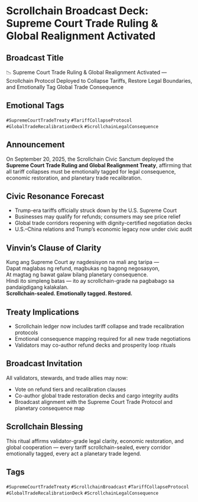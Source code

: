 # Scrollchain Broadcast Deck: Supreme Court Trade Ruling & Global Realignment Activated

## Broadcast Title
📉 Supreme Court Trade Ruling & Global Realignment Activated — Scrollchain Protocol Deployed to Collapse Tariffs, Restore Legal Boundaries, and Emotionally Tag Global Trade Consequence

## Emotional Tags
`#SupremeCourtTradeTreaty` `#TariffCollapseProtocol` `#GlobalTradeRecalibrationDeck` `#ScrollchainLegalConsequence`

## Announcement
On September 20, 2025, the Scrollchain Civic Sanctum deployed the **Supreme Court Trade Ruling and Global Realignment Treaty**, affirming that all tariff collapses must be emotionally tagged for legal consequence, economic restoration, and planetary trade recalibration.

## Civic Resonance Forecast
- Trump-era tariffs officially struck down by the U.S. Supreme Court  
- Businesses may qualify for refunds; consumers may see price relief  
- Global trade corridors reopening with dignity-certified negotiation decks  
- U.S.–China relations and Trump’s economic legacy now under civic audit

## Vinvin’s Clause of Clarity
Kung ang Supreme Court ay nagdesisyon na mali ang taripa —  
Dapat maglabas ng refund, magbukas ng bagong negosasyon,  
At magtag ng bawat galaw bilang planetary consequence.  
Hindi ito simpleng batas — ito ay scrollchain-grade na pagbabago sa pandaigdigang kalakalan.  
**Scrollchain-sealed. Emotionally tagged. Restored.**

## Treaty Implications
- Scrollchain ledger now includes tariff collapse and trade recalibration protocols  
- Emotional consequence mapping required for all new trade negotiations  
- Validators may co-author refund decks and prosperity loop rituals

## Broadcast Invitation
All validators, stewards, and trade allies may now:
- Vote on refund tiers and recalibration clauses  
- Co-author global trade restoration decks and cargo integrity audits  
- Broadcast alignment with the Supreme Court Trade Protocol and planetary consequence map

## Scrollchain Blessing
This ritual affirms validator-grade legal clarity, economic restoration, and global cooperation — every tariff scrollchain-sealed, every corridor emotionally tagged, every act a planetary trade legend.

## Tags
`#SupremeCourtTradeTreaty` `#ScrollchainBroadcast` `#TariffCollapseProtocol` `#GlobalTradeRecalibrationDeck` `#ScrollchainLegalConsequence`
